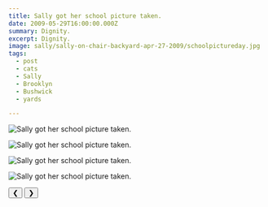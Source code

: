 ```yaml
---
title: Sally got her school picture taken.
date: 2009-05-29T16:00:00.000Z
summary: Dignity.
excerpt: Dignity.
image: sally/sally-on-chair-backyard-apr-27-2009/schoolpictureday.jpg
tags:
  - post 
  - cats 
  - Sally
  - Brooklyn
  - Bushwick
  - yards

---
```


<div id="viewport">

![Sally got her school picture taken.](/static/img/sally/sally-on-chair-backyard-apr-27-2009/sally-on-chair-backyard-apr-27-2009-38.jpg "Sally got her school picture taken.")

![Sally got her school picture taken.](/static/img/sally/sally-on-chair-backyard-apr-27-2009/sally-on-chair-backyard-apr-27-2009-39.jpg "Sally got her school picture taken.")

![Sally got her school picture taken.](/static/img/sally/sally-on-chair-backyard-apr-27-2009/sally-on-chair-backyard-apr-27-2009-40.jpg "Sally got her school picture taken.")

![Sally got her school picture taken.](/static/img/sally/sally-on-chair-backyard-apr-27-2009/schoolpictureday.jpg "Sally got her school picture taken.")

</div>
<div class="flex row-reverse space-between">
  <div id="caption"></div>
  <div class="prevnext-container">
    <button id="buttonPrevious">&#10094;</button>
    <button id="buttonNext">&#10095;</button>
  </div>
</div>